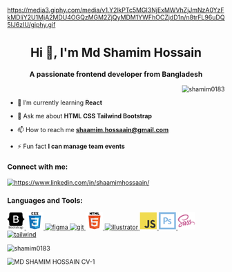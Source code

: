 https://media3.giphy.com/media/v1.Y2lkPTc5MGI3NjExMWVhZjJmNzA0YzFkMDliY2U1MjA2MDU4OGQzMGM2ZjQyMDM1YWFhOCZjdD1n/n8trFL96uDQ5lJ6zIU/giphy.gif
<h1 align="center">Hi 👋, I'm Md Shamim Hossain</h1>
<h3 align="center">A passionate frontend developer from Bangladesh</h3>

<p align="right"> <img src="https://media4.giphy.com/media/v1.Y2lkPTc5MGI3NjExMDM3MjRiNWM1NTdhYTJjYjlhMjM4MTU2ZWFhMzE4ZTljYmFkNWUwMyZjdD1n/qgQUggAC3Pfv687qPC/giphy.gif" alt="shamim0183" /> </p>

- 🌱 I’m currently learning **React**

- 💬 Ask me about **HTML CSS Tailwind Bootstrap**

- 📫 How to reach me **shaamim.hossaain@gmail.com**

- ⚡ Fun fact **I can manage team events**

<h3 align="left">Connect with me:</h3>
<p align="left">
<a href="https://linkedin.com/in/https://www.linkedin.com/in/shaamimhossaain/" target="blank"><img align="center" src="https://raw.githubusercontent.com/rahuldkjain/github-profile-readme-generator/master/src/images/icons/Social/linked-in-alt.svg" alt="https://www.linkedin.com/in/shaamimhossaain/" height="30" width="40" /></a>
</p>

<h3 align="left">Languages and Tools:</h3>
<p align="left"> <a href="https://getbootstrap.com" target="_blank" rel="noreferrer"> <img src="https://raw.githubusercontent.com/devicons/devicon/master/icons/bootstrap/bootstrap-plain-wordmark.svg" alt="bootstrap" width="40" height="40"/> </a> <a href="https://www.w3schools.com/css/" target="_blank" rel="noreferrer"> <img src="https://raw.githubusercontent.com/devicons/devicon/master/icons/css3/css3-original-wordmark.svg" alt="css3" width="40" height="40"/> </a> <a href="https://www.figma.com/" target="_blank" rel="noreferrer"> <img src="https://www.vectorlogo.zone/logos/figma/figma-icon.svg" alt="figma" width="40" height="40"/> </a> <a href="https://git-scm.com/" target="_blank" rel="noreferrer"> <img src="https://www.vectorlogo.zone/logos/git-scm/git-scm-icon.svg" alt="git" width="40" height="40"/> </a> <a href="https://www.w3.org/html/" target="_blank" rel="noreferrer"> <img src="https://raw.githubusercontent.com/devicons/devicon/master/icons/html5/html5-original-wordmark.svg" alt="html5" width="40" height="40"/> </a> <a href="https://www.adobe.com/in/products/illustrator.html" target="_blank" rel="noreferrer"> <img src="https://www.vectorlogo.zone/logos/adobe_illustrator/adobe_illustrator-icon.svg" alt="illustrator" width="40" height="40"/> </a> <a href="https://developer.mozilla.org/en-US/docs/Web/JavaScript" target="_blank" rel="noreferrer"> <img src="https://raw.githubusercontent.com/devicons/devicon/master/icons/javascript/javascript-original.svg" alt="javascript" width="40" height="40"/> </a> <a href="https://www.photoshop.com/en" target="_blank" rel="noreferrer"> <img src="https://raw.githubusercontent.com/devicons/devicon/master/icons/photoshop/photoshop-line.svg" alt="photoshop" width="40" height="40"/> </a> <a href="https://sass-lang.com" target="_blank" rel="noreferrer"> <img src="https://raw.githubusercontent.com/devicons/devicon/master/icons/sass/sass-original.svg" alt="sass" width="40" height="40"/> </a> <a href="https://tailwindcss.com/" target="_blank" rel="noreferrer"> <img src="https://www.vectorlogo.zone/logos/tailwindcss/tailwindcss-icon.svg" alt="tailwind" width="40" height="40"/> </a> </p>

<p><img align="center" src="https://github-readme-stats.vercel.app/api/top-langs?username=shamim0183&show_icons=true&locale=en&layout=compact" alt="shamim0183" /></p>

![MD SHAMIM HOSSAIN CV-1](https://user-images.githubusercontent.com/77606340/230756235-dd43d5f7-f247-4fca-87e4-5729765ef277.png)
